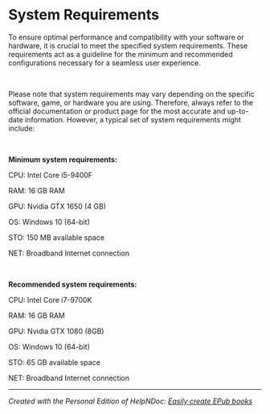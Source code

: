 # System Requirements

To ensure optimal performance and compatibility with your software or hardware, it is crucial to meet the specified system requirements. These requirements act as a guideline for the minimum and recommended configurations necessary for a seamless user experience.

&nbsp;

Please note that system requirements may vary depending on the specific software, game, or hardware you are using. Therefore, always refer to the official documentation or product page for the most accurate and up-to-date information. However, a typical set of system requirements might include:

&nbsp;

**Minimum system requirements:**

CPU: Intel Core i5-9400F

RAM: 16 GB RAM

GPU: Nvidia GTX 1650 (4 GB)

OS: Windows 10 (64-bit)

STO: 150 MB available space

NET: Broadband Internet connection

&nbsp;

**Recommended system requirements:**

CPU: Intel Core i7-9700K

RAM: 16 GB RAM

GPU: Nvidia GTX 1080 (8GB)

OS: Windows 10 (64-bit)

STO: 65 GB available space

NET: Broadband Internet connection

***
_Created with the Personal Edition of HelpNDoc: [Easily create EPub books](<https://www.helpndoc.com/feature-tour>)_
